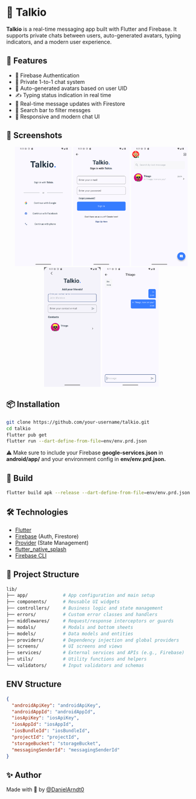 
# 📱 Talkio

**Talkio** is a real-time messaging app built with Flutter and Firebase. It supports private chats between users, auto-generated avatars, typing indicators, and a modern user experience.

## 🚀 Features

- 🔐 Firebase Authentication  
- 💬 Private 1-to-1 chat system  
- 👤 Auto-generated avatars based on user UID  
- ✍️ Typing status indication in real time  
- 📩 Real-time message updates with Firestore  
- 🔎 Search bar to filter messges  
- 📱 Responsive and modern chat UI

## 📱 Screenshots

<p align="center">
  <img src="images/Screenshots/screenshot(1).png" width="150" />
  <img src="images/Screenshots/screenshot(2).png" width="150" />
  <img src="images/Screenshots/screenshot(4).png" width="150" />
  <img src="images/Screenshots/screenshot(5).png" width="150" />
  <img src="images/Screenshots/screenshot(6).png" width="150" />
</p>

## 📦 Installation
```bash
git clone https://github.com/your-username/talkio.git
cd talkio
flutter pub get
flutter run --dart-define-from-file=env/env.prd.json
```
⚠️ Make sure to include your Firebase **google-services.json** in **android/app/**
and your environment config in **env/env.prd.json.**

## 🧪 Build
```bash
flutter build apk --release --dart-define-from-file=env/env.prd.json
```

## 🛠 Technologies

- [Flutter](https://flutter.dev/)
- [Firebase](https://firebase.google.com/) (Auth, Firestore)
- [Provider](https://pub.dev/packages/provider) (State Management)
- [flutter_native_splash](https://pub.dev/packages/flutter_native_splash)
- [Firebase CLI](https://firebase.google.com/docs/cli)

## 📂 Project Structure
```bash
lib/
├── app/             # App configuration and main setup
├── components/      # Reusable UI widgets
├── controllers/     # Business logic and state management
├── errors/          # Custom error classes and handlers
├── middlewares/     # Request/response interceptors or guards
├── modals/          # Modals and bottom sheets
├── models/          # Data models and entities
├── providers/       # Dependency injection and global providers
├── screens/         # UI screens and views
├── services/        # External services and APIs (e.g., Firebase)
├── utils/           # Utility functions and helpers
└── validators/      # Input validators and schemas
```

## ENV Structure
```json
{
  "androidApiKey": "androidApiKey",
  "androidAppId": "androidAppId",
  "iosApiKey": "iosApiKey",
  "iosAppId": "iosAppId",
  "iosBundleId": "iosBundleId",
  "projectId": "projectId",
  "storageBucket": "storageBucket",
  "messagingSenderId": "messagingSenderId"
}
```

## ✨ Author

Made with 💙 by [@DanielArndt0](https://github.com/DanielArndt0)
